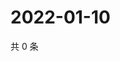 # 2022-01-10

共 0 条

<!-- BEGIN WEIBO -->
<!-- 最后更新时间 Mon Jan 10 2022 11:14:22 GMT+0800 (China Standard Time) -->

<!-- END WEIBO -->
